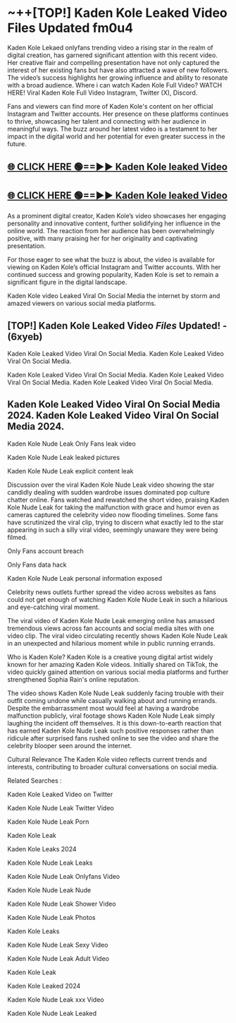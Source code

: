 # ~++[TOP!] Kaden Kole Leaked Video Files Updated fm0u4

 Kaden Kole Lekaed onlyfans trending video a rising star in the realm of digital creation, has garnered significant attention with this recent video. Her creative flair and compelling presentation have not only captured the interest of her existing fans but have also attracted a wave of new followers. The video’s success highlights her growing influence and ability to resonate with a broad audience.
Where i can watch  Kaden Kole Full Video? WATCH HERE! Viral  Kaden Kole Full Video Instagram, Twitter (X), Discord.


Fans and viewers can find more of  Kaden Kole's content on her official Instagram and Twitter accounts. Her presence on these platforms continues to thrive, showcasing her talent and connecting with her audience in meaningful ways. The buzz around her latest video is a testament to her impact in the digital world and her potential for even greater success in the future.


## [🌐 CLICK HERE 🟢==►►  Kaden Kole leaked Video ](https://onlyclips.site?title=Kaden_Kole&ref=git)

## [🌐 CLICK HERE 🟢==►►  Kaden Kole leaked Video ](https://onlyclips.site?title=Kaden_Kole&ref=git)


As a prominent digital creator,  Kaden Kole’s video showcases her engaging personality and innovative content, further solidifying her influence in the online world. The reaction from her audience has been overwhelmingly positive, with many praising her for her originality and captivating presentation.

For those eager to see what the buzz is about, the video is available for viewing on  Kaden Kole’s official Instagram and Twitter accounts. With her continued success and growing popularity,  Kaden Kole is set to remain a significant figure in the digital landscape.


  Kaden Kole video Leaked Viral On Social Media the internet by storm and amazed viewers on various social media platforms.


## [TOP!]  Kaden Kole Leaked Video *Files* Updated! - (6xyeb) 

 Kaden Kole Leaked Video Viral On Social Media. Kaden Kole Leaked Video Viral On Social Media.

 Kaden Kole Leaked Video Viral On Social Media. Kaden Kole Leaked Video Viral On Social Media. Kaden Kole Leaked Video Viral On Social Media.


##  Kaden Kole Leaked Video Viral On Social Media 2024. Kaden Kole Leaked Video Viral On Social Media 2024.
 Kaden Kole Nude Leak Only Fans leak video

 Kaden Kole Nude Leak leaked pictures

 Kaden Kole Nude Leak explicit content leak

Discussion over the viral  Kaden Kole Nude Leak video showing the star candidly dealing with sudden wardrobe issues dominated pop culture chatter online. Fans watched and rewatched the short video, praising  Kaden Kole Nude Leak for taking the malfunction with grace and humor even as cameras captured the celebrity video now flooding timelines. Some fans have scrutinized the viral clip, trying to discern what exactly led to the star appearing in such a silly viral video, seemingly unaware they were being filmed.


Only Fans account breach

Only Fans data hack

 Kaden Kole Nude Leak personal information exposed

Celebrity news outlets further spread the video across websites as fans could not get enough of watching  Kaden Kole Nude Leak in such a hilarious and eye-catching viral moment.


The viral video of  Kaden Kole Nude Leak emerging online has amassed tremendous views across fan accounts and social media sites with one video clip. The viral video circulating recently shows  Kaden Kole Nude Leak in an unexpected and hilarious moment while in public running errands.


Who is  Kaden Kole?  Kaden Kole is a creative young digital artist widely known for her amazing  Kaden Kole videos. Initially shared on TikTok, the video quickly gained attention on various social media platforms and further strengthened Sophia Rain's online reputation.

The video shows  Kaden Kole Nude Leak suddenly facing trouble with their outfit coming undone while casually walking about and running errands. Despite the embarrassment most would feel at having a wardrobe malfunction publicly, viral footage shows  Kaden Kole Nude Leak simply laughing the incident off themselves. It is this down-to-earth reaction that has earned  Kaden Kole Nude Leak such positive responses rather than ridicule after surprised fans rushed online to see the video and share the celebrity blooper seen around the internet.

Cultural Relevance The  Kaden Kole video reflects current trends and interests, contributing to broader cultural conversations on social media.

Related Searches :

 Kaden Kole Leaked Video on Twitter

 Kaden Kole Nude Leak Twitter Video

 Kaden Kole Nude Leak Porn

 Kaden Kole Leak 

 Kaden Kole Leaks 2024

 Kaden Kole Nude Leak Leaks

 Kaden Kole Nude Leak Onlyfans Video

 Kaden Kole Nude Leak Nude

 Kaden Kole Nude Leak Shower Video

 Kaden Kole Nude Leak Photos

 Kaden Kole Leaks

 Kaden Kole Nude Leak Sexy Video

 Kaden Kole Nude Leak Adult Video

 Kaden Kole Leak

 Kaden Kole Leaked 2024

 Kaden Kole Nude Leak xxx Video

 Kaden Kole Nude Leak Leaked
